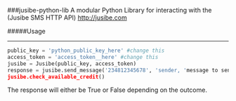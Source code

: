 ###jusibe-python-lib
A modular Python Library for interacting with the (Jusibe SMS HTTP API) <http://jusibe.com>

#####Usage
________

```python
public_key = 'python_public_key_here' #change this
access_token = 'access_token__here' #change this
jusibe = Jusibe(public_key, access_token)
response = jusibe.send_message('234812345678', 'sender, 'message to send')
jusibe.check_available_credit()


```

The response will either be True or False depending on the outcome. 
